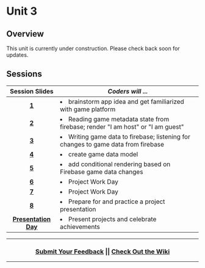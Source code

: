 # Unit 3

## Overview
This unit is currently under construction. Please check back soon for updates.

## Sessions 
|Session Slides|*Coders will ...*|
|:-------:|-------|
|[**1**](https://docs.google.com/presentation/d/1AiNpKTkhLTZuHFmDrYr-bGRBkledo8EYZ6RB7VNpm50/edit)| <li> brainstorm app idea and get familiarized with game platform </li> ||
|[**2**](https://docs.google.com/presentation/d/198PmSMLuXT_2lYqQdFetjkudWf2_RuIN9QUyUobDyyI/edit)| <li> Reading game metadata state from firebase; render "I am host" or "I am guest" </li> ||
|[**3**](https://docs.google.com/presentation/d/1q06K5DcDy6dhT5ZM-QEGdtMpVuglS7qkZ7CvfVZP1HY/edit)|<li> Writing game data to firebase; listening for changes to game data from firebase </li>||
|[**4**](https://docs.google.com/presentation/d/1wOD0nIrXsACkpmHOOtuhh1jYxdCxYoe-hR4v0Z4Pm0Y/edit?usp=drive_web&ouid=109082789179095262010)| <li> create game data model </li>||
|[**5**](https://docs.google.com/presentation/d/1AT3ZlAnSBif0gcgwE9OX-Uc8CrpM8uHIDpNPauf8GRc/edit)| <li> add conditional rendering based on Firebase game data changes </li>||
|[**6**](https://docs.google.com/presentation/d/1fEABUeJKeRz7ZKzuvfllhglFgrMpJS9dq0CTUS3cDTo/edit)| <li> Project Work Day </li>||
|[**7**](https://docs.google.com/presentation/d/1VdTp7STe-14KiXJRlp84BPkEgWKslZu_KCSJCfzxrgc/edit)| <li> Project Work Day </li> |
|[**8**](https://docs.google.com/presentation/d/1x6Rvk5qzxsESau7g5yW48nhxbpVn-QdTGNafEVlzMF0/edit)| <li> Prepare for and practice a project presentation </li>|
|[**Presentation Day**](https://docs.google.com/presentation/d/1BVvYC_sqMKkxElUDGyAc3Y2Eoa40HljAcJ3BhmIhq0k/edit)| <li> Present projects and celebrate achievements </li>|

----
<h3 align="center"><a href="https://docs.google.com/forms/d/e/1FAIpQLSeLpI-m6UKvIxk97F8R1iidFRaYXJ3dfcUuIjx2Pz0WMfO1SA/viewform">Submit Your Feedback</a> || <a href="https://github.com/ScriptEdcurriculum/curriculum18-19/wiki">Check Out the Wiki</a> </h3>

----

